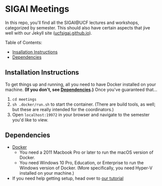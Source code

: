# SIGAI Meetings

In this repo, you'll find all the SIGAI@UCF lectures and workshops, categorized by semester. This should also have certain aspects that jive well with our Jekyll site ([ucfsigai.github.io](https://github.com/ucfsigai/ucfsigai.github.io/)).

Table of Contents:
- [Insallation Instructions](#installation-instructions)
- [Dependencies](#dependencies)

## Installation Instructions
To get things up and running, all you need to have Docker installed on your machine.  **(If you don't, see [Dependencies](#dependencies).)** Once you've guaranteed that...
1. `cd meetings`
1. `sh .docker/run.sh` to start the container. (There are build tools, as well; but these are really intended for the coordinators.)
1. Open `localhost:19972` in your browser and navigate to the semester you'd like to view.


## Dependencies
- [Docker](https://www.docker.com/community-edition)
  - You need a 2011 Macbook Pro or later to run the macOS version of Docker.
  - You need Windows 10 Pro, Education, or Enterprise to run the Windows version of Docker. (More specifically, you need Hyper-V installed on your machine.)
- If you need help getting setup, head over to [our tutorial](https://ucfsigai.github.io/meetings/workflow/)
